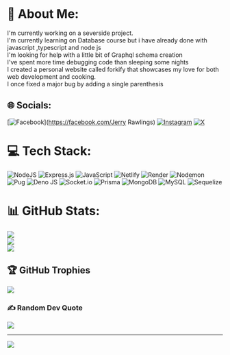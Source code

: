 # 💫 About Me:
I'm currently working on a  severside project.<br>I'm currently learning on Database course but i have already done with javascript ,typescript and node js<br>I'm looking for help with a little bit of Graphql schema creation<br>I've spent more time debugging code than sleeping some nights<br>I created a personal website called forkify that showcases my love for both web development and cooking.<br>I once fixed a major bug by adding a single parenthesis


## 🌐 Socials:
[![Facebook](https://img.shields.io/badge/Facebook-%231877F2.svg?logo=Facebook&logoColor=white)](https://facebook.com/Jerry Rawlings) [![Instagram](https://img.shields.io/badge/Instagram-%23E4405F.svg?logo=Instagram&logoColor=white)](https://instagram.com/__jerry__rawlings__) [![X](https://img.shields.io/badge/X-black.svg?logo=X&logoColor=white)](https://x.com/@Ra92907928Jerry) 

# 💻 Tech Stack:
![NodeJS](https://img.shields.io/badge/node.js-6DA55F?style=for-the-badge&logo=node.js&logoColor=white) ![Express.js](https://img.shields.io/badge/express.js-%23404d59.svg?style=for-the-badge&logo=express&logoColor=%2361DAFB) ![JavaScript](https://img.shields.io/badge/javascript-%23323330.svg?style=for-the-badge&logo=javascript&logoColor=%23F7DF1E) ![Netlify](https://img.shields.io/badge/netlify-%23000000.svg?style=for-the-badge&logo=netlify&logoColor=#00C7B7) ![Render](https://img.shields.io/badge/Render-%46E3B7.svg?style=for-the-badge&logo=render&logoColor=white) ![Nodemon](https://img.shields.io/badge/NODEMON-%23323330.svg?style=for-the-badge&logo=nodemon&logoColor=%BBDEAD) ![Pug](https://img.shields.io/badge/Pug-FFF?style=for-the-badge&logo=pug&logoColor=A86454) ![Deno JS](https://img.shields.io/badge/deno%20js-000000?style=for-the-badge&logo=deno&logoColor=white) ![Socket.io](https://img.shields.io/badge/Socket.io-black?style=for-the-badge&logo=socket.io&badgeColor=010101) ![Prisma](https://img.shields.io/badge/Prisma-3982CE?style=for-the-badge&logo=Prisma&logoColor=white) ![MongoDB](https://img.shields.io/badge/MongoDB-%234ea94b.svg?style=for-the-badge&logo=mongodb&logoColor=white) ![MySQL](https://img.shields.io/badge/mysql-4479A1.svg?style=for-the-badge&logo=mysql&logoColor=white) ![Sequelize](https://img.shields.io/badge/Sequelize-52B0E7?style=for-the-badge&logo=Sequelize&logoColor=white)
# 📊 GitHub Stats:
![](https://github-readme-stats.vercel.app/api?username=JerryRolience&theme=dark&hide_border=false&include_all_commits=false&count_private=false)<br/>
![](https://github-readme-streak-stats.herokuapp.com/?user=JerryRolience&theme=dark&hide_border=false)<br/>
![](https://github-readme-stats.vercel.app/api/top-langs/?username=JerryRolience&theme=dark&hide_border=false&include_all_commits=false&count_private=false&layout=compact)

## 🏆 GitHub Trophies
![](https://github-profile-trophy.vercel.app/?username=JerryRolience&theme=radical&no-frame=false&no-bg=true&margin-w=4)

### ✍️ Random Dev Quote
![](https://quotes-github-readme.vercel.app/api?type=horizontal&theme=radical)

---
[![](https://visitcount.itsvg.in/api?id=JerryRolience&icon=0&color=0)](https://visitcount.itsvg.in)

<!-- Proudly created with GPRM ( https://gprm.itsvg.in ) -->
